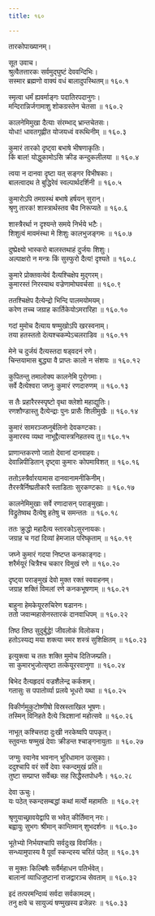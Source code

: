 ```yaml
---
title: १६०

---
```

तारकोपाख्यानम्।  
  
सूत उवाच।  
श्रुत्वैतत्तारकः सर्वमुद्घुष्टं देववन्दिभिः।  
सस्मार ब्रह्मणो वाक्यं वधं बालादुपस्थितम्॥ १६०.१  
  
स्मृत्वा धर्मं ह्यवर्माङ्गः पदातिरपदानुगः।  
मन्दिरान्निर्जगामाशु शोकग्रस्तेन चेतसा ॥ १६०.२  
  
कालनेमिमुखा दैत्याः संरम्भाद् भ्रान्तचेतसः।  
योधा! धावतगृह्णीत योजयध्वं वरूथिनीम् ॥ १६०.३  
  
कुमारं तारको दृष्ट्वा बभाषे भीषणाकृतिः।  
किं बाल! योद्धुकामोऽसि क्रीड कन्दुकलीलया ॥ १६०.४  
  
त्वया न दानवा दृष्टा यत् सङ्गर विभीषकाः।  
बालत्वादथ ते बुद्धिरेवं स्वल्पार्थदर्शिनी ॥ १६०.५  
  
कुमारोऽपि तमग्रस्थं बभाषे हर्षयन् सुरान्।  
श्रृणु तारक! शास्त्रार्थस्तव चैव निरूप्यते ॥ १६०.६  
  
शास्त्रैरर्था न दृश्यन्ते समये निर्भये भटैः।  
शिशुत्वं मावमंस्था मे शिशुः कालभुजङ्गमः ॥ १६०.७  
  
दुष्प्रेक्ष्यो भास्करो बालस्तथाहं दुर्जयः शिशुः।  
अल्पाक्षरो न मन्त्रः किं सुस्फुरो दैत्य! दृश्यते ॥ १६०.८  
  
कुमारे प्रोक्तवत्येवं दैत्यश्चिक्षेप मुद्गरम्।  
कुमारस्तं निरस्याथ वज्रेणामोघवर्चसा ॥ १६०.९  
  
ततश्चिक्षेप दैत्येन्द्रो भिन्दि पालमयोमयम्।  
करेण तच्च जग्राह कार्तिकेयोऽमरारिहा ॥ १६०.१०  
  
गदां मुमोच दैत्याय षण्मुखोऽपि खरस्वनाम्।  
तया हतस्ततो देत्यश्चकम्पेऽचलराडिव ॥ १६०.११  
  
मेने च दुर्जयं दैत्यस्तदा षड्वदनं रणे।  
चिन्तयामास बुद्ध्या वै प्राप्तः कालो न संशयः ॥ १६०.१२  
  
कुपितन्तु तमालोक्य कालनेमि पुरोगमाः।  
सर्वे दैत्येश्वरा जघ्नुः कुमारं रणदारुणम् ॥ १६०.१३  
  
स तैः प्रहारैरस्स्पृष्टो वृथा क्लेशो महाद्युतिः।  
रणशौण्डास्तु दैत्येन्द्राः पुनः प्रासैः शिलीमुखैः ॥ १६०.१४  
  
कुमारं सामरञ्जघ्नुर्बलिनो देवकण्टकाः।  
कुमारस्य व्यथा नाभूद्दैत्यास्त्रनिहतस्य तु॥ १६०.१५  
  
प्राणान्तकरणो जातो देवानां दानवाहवः।  
देवान्निपीडितान् दृष्ट्वा कुमारः कोपमाविशत् ॥ १६०.१६  
  
ततोऽस्त्रैर्वारयामास दानवानामनीकिनीम्।  
तैरस्त्रैर्निष्प्रतीकारै स्ताडिताः सुरकण्टकाः ॥ १६०.१७  
  
कालनेमिमुखाः सर्वे रणादासन् पराङ्मुखाः।  
विद्रुतेष्वथ दैत्येषु हतेषु च समन्ततः ॥ १६०.१८  
  
ततः क्रुद्धो महादैत्य स्तारकोऽसुरनायकः।  
जग्राह च गदां दिव्यां हेमजाल परिष्कृताम् ॥ १६०.१९  
  
जघ्ने कुमारं गदया निष्टप्त कनकाङ्गदः।  
शरैर्मयूरं चित्रैश्च चकार विमुखं रणे ॥ १६०.२०  
  
दृष्ट्वा पराङ्मुखं देवो मुक्त रक्तं स्ववाहनम्।  
जग्राह शक्तिं विमलां रणे कनकभूषणाम् ॥ १६०.२१  
  
बाहुना हेमकेयूररुचिरेण षडाननः।  
ततो जवान्महासेनस्तारकं दानवाधिपम् ॥ १६०.२२  
  
तिष्ठ तिष्ठ सुदुर्बुद्धे! जीवलोकं विलोकय।  
हतोऽस्यद्य मया शक्त्या स्मर शस्त्रं सुशिक्षितम् ॥ १६०.२३  
  
इत्युक्त्वा च ततः शक्ति मुमोच दितिजम्प्रति।  
सा कुमारभुजोत्सृष्टा तत्केयूररवानुगा ॥ १६०.२४  
  
बिभेद दैत्यहृदयं वज्रशैलेन्द्र कर्कशम्।  
गतासुः स पपातोर्व्या प्रलये भूधरो यथा ॥ १६०.२५  
  
विकीर्णमुकुटोष्णीषो विस्रस्ताखिल भूषणः।  
तस्मिन् विनिहते दैत्ये त्रिदशानां महोत्सवे ॥ १६०.२६  
  
नाभूत् कश्चित्तदा दुःखी नरकेष्वपि पापकृत्।  
स्तुवन्तः षण्मुखं देवाः क्रीडन्त श्चाङ्गनायुताः ॥ १६०.२७  
  
जग्मुः स्वानेव भवनान् भूरिधामान उत्सुकाः।  
ददुश्चापि वरं सर्वे देवाः स्कन्दमुखं प्रति॥  
तुष्टा सम्प्राप्त सर्वेच्छः सह सिद्धैस्तपोधनैः। १६०.२८  
  
देवा ऊचुः।  
यः पठेत् स्कन्दसम्बद्धां कथां मर्त्यो महामतिः ॥ १६०.२९  
  
श्रृणुयाच्छ्रावयेद्वापि स भवेत् कीर्तिमान् नरः।  
बह्वायुः सुभगः श्रीमान् कान्तिमान् शुभदर्शनः ॥ १६०.३०  
  
भूतेभ्यो निर्भयश्चापि सर्वदुःख विवर्जितः।  
सन्ध्यामुपास्य वै पूर्वां स्कन्दस्य चरितं पठेत् ॥ १६०.३१  
  
स मुक्तः किल्बिषैः सर्वैर्महाधन पतिर्भवेत्।  
बालानां व्याधिजुष्टानां राजद्वारञ्च सेवताम् ॥ १६०.३२  
  
इदं तत्परमन्दिव्यं सर्वदा सर्वकामदम्।  
तनु क्षये च सायुज्यं षण्मुखस्य व्रजेन्नरः ॥ १६०.३३